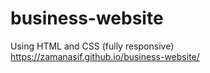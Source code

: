 # business-website
Using HTML and CSS (fully responsive)
https://zamanasif.github.io/business-website/
